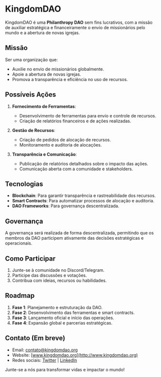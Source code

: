 # KingdomDAO

KingdomDAO é uma **Philanthropy DAO** sem fins lucrativos, com a missão de auxiliar estratégica e financeiramente o envio de missionários pelo mundo e a abertura de novas igrejas.

## Missão
Ser uma organização que:
- Auxilie no envio de missionários globalmente.
- Apoie a abertura de novas igrejas.
- Promova a transparência e eficiência no uso de recursos.

## Possíveis Ações
1. **Fornecimento de Ferramentas**:
    - Desenvolvimento de ferramentas para envio e controle de recursos.
    - Criação de relatórios financeiros e de ações realizadas.

2. **Gestão de Recursos**:
    - Criação de pedidos de alocação de recursos.
    - Monitoramento e auditoria de alocações.

3. **Transparência e Comunicação**:
    - Publicação de relatórios detalhados sobre o impacto das ações.
    - Comunicação aberta com a comunidade e stakeholders.

## Tecnologias
- **Blockchain**: Para garantir transparência e rastreabilidade dos recursos.
- **Smart Contracts**: Para automatizar processos de alocação e auditoria.
- **DAO Frameworks**: Para governança descentralizada.

## Governança
A governança será realizada de forma descentralizada, permitindo que os membros da DAO participem ativamente das decisões estratégicas e operacionais.

## Como Participar
1. Junte-se à comunidade no Discord/Telegram.
2. Participe das discussões e votações.
3. Contribua com ideias, recursos ou habilidades.

## Roadmap
1. **Fase 1**: Planejamento e estruturação da DAO.
2. **Fase 2**: Desenvolvimento das ferramentas e smart contracts.
3. **Fase 3**: Lançamento oficial e início das operações.
4. **Fase 4**: Expansão global e parcerias estratégicas.

## Contato (Em breve)
- Email: [contato@kingdomdao.org](mailto:contato@kingdomdao.org)
- Website: [www.kingdomdao.org](http://www.kingdomdao.org)
- Redes sociais: [Twitter](https://twitter.com/kingdomdao) | [LinkedIn](https://linkedin.com/company/kingdomdao)

Junte-se a nós para transformar vidas e impactar o mundo!
